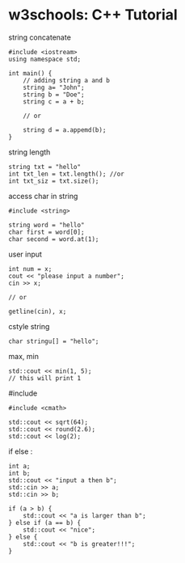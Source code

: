 # w3schools: C++ Tutorial

string concatenate
```
#include <iostream>
using namespace std;

int main() {
    // adding string a and b
    string a= "John";
    string b = "Doe";
    string c = a + b;

    // or

    string d = a.appemd(b);
}
```

string length
```
string txt = "hello"
int txt_len = txt.length(); //or
int txt_siz = txt.size();

```

access char in string
```
#include <string>

string word = "hello"
char first = word[0];
char second = word.at(1);
```

user input
```
int num = x;
cout << "please input a number";
cin >> x;

// or

getline(cin), x;
```

cstyle string
```
char stringu[] = "hello";
```

max, min
```
std::cout << min(1, 5);
// this will print 1
```


#include <cmath>
```
#include <cmath>

std::cout << sqrt(64);
std::cout << round(2.6);
std::cout << log(2);
```

if else :
```
int a;
int b;
std::cout << "input a then b";
std::cin >> a;
std::cin >> b;

if (a > b) {
    std::cout << "a is larger than b";
} else if (a == b) {
    std::cout << "nice";
} else {
    std::cout << "b is greater!!!";
}